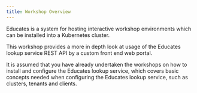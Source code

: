 ```yaml
---
title: Workshop Overview
---
```


Educates is a system for hosting interactive workshop environments which can be
installed into a Kubernetes cluster.

This workshop provides a more in depth look at usage of the Educates lookup
service REST API by a custom front end web portal.

It is assumed that you have already undertaken the workshops on how to install
and configure the Educates lookup service, which covers basic concepts needed
when configuring the Educates lookup service, such as clusters, tenants and
clients.
